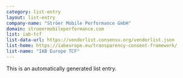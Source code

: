 ```yaml
---
category: list-entry
layout: list-entry
company-name: "Ströer Mobile Performance GmbH"
domain: stroeermobileperformance.com
list: iab-tcf
list-data-url: https://vendorlist.consensu.org/vendorlist.json
list-home: https://iabeurope.eu/transparency-consent-framework/
list-name: "IAB Europe TCF"
---
```


This is an automatically generated list entry.
